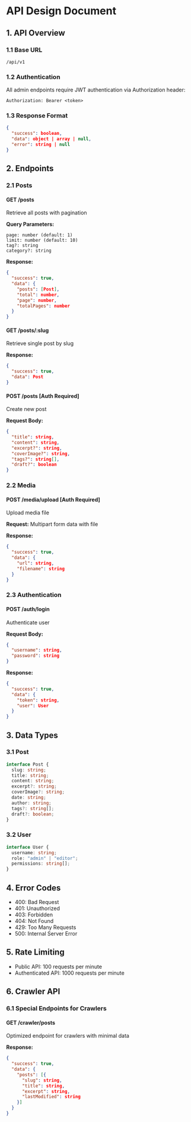# API Design Document

## 1. API Overview

### 1.1 Base URL
```
/api/v1
```

### 1.2 Authentication
All admin endpoints require JWT authentication via Authorization header:
```
Authorization: Bearer <token>
```

### 1.3 Response Format
```json
{
  "success": boolean,
  "data": object | array | null,
  "error": string | null
}
```

## 2. Endpoints

### 2.1 Posts

#### GET /posts
Retrieve all posts with pagination

**Query Parameters:**
```
page: number (default: 1)
limit: number (default: 10)
tag?: string
category?: string
```

**Response:**
```json
{
  "success": true,
  "data": {
    "posts": [Post],
    "total": number,
    "page": number,
    "totalPages": number
  }
}
```

#### GET /posts/:slug
Retrieve single post by slug

**Response:**
```json
{
  "success": true,
  "data": Post
}
```

#### POST /posts [Auth Required]
Create new post

**Request Body:**
```json
{
  "title": string,
  "content": string,
  "excerpt?": string,
  "coverImage?": string,
  "tags?": string[],
  "draft?": boolean
}
```

### 2.2 Media

#### POST /media/upload [Auth Required]
Upload media file

**Request:**
Multipart form data with file

**Response:**
```json
{
  "success": true,
  "data": {
    "url": string,
    "filename": string
  }
}
```

### 2.3 Authentication

#### POST /auth/login
Authenticate user

**Request Body:**
```json
{
  "username": string,
  "password": string
}
```

**Response:**
```json
{
  "success": true,
  "data": {
    "token": string,
    "user": User
  }
}
```

## 3. Data Types

### 3.1 Post
```typescript
interface Post {
  slug: string;
  title: string;
  content: string;
  excerpt?: string;
  coverImage?: string;
  date: string;
  author: string;
  tags?: string[];
  draft?: boolean;
}
```

### 3.2 User
```typescript
interface User {
  username: string;
  role: "admin" | "editor";
  permissions: string[];
}
```

## 4. Error Codes

- 400: Bad Request
- 401: Unauthorized
- 403: Forbidden
- 404: Not Found
- 429: Too Many Requests
- 500: Internal Server Error

## 5. Rate Limiting

- Public API: 100 requests per minute
- Authenticated API: 1000 requests per minute

## 6. Crawler API

### 6.1 Special Endpoints for Crawlers

#### GET /crawler/posts
Optimized endpoint for crawlers with minimal data

**Response:**
```json
{
  "success": true,
  "data": {
    "posts": [{
      "slug": string,
      "title": string,
      "excerpt": string,
      "lastModified": string
    }]
  }
}
```
